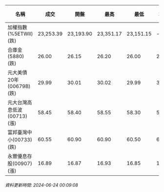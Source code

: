 | 名稱 | 成交 | 開盤 | 最高 | 最低 | 均價 | 成交金額(億) | 昨收 | 漲跌幅 | 漲跌 | 總量 | 昨量 | 振幅 |
| -------- | -------- | -------- | -------- |-------- | -------- | -------- |-------- |-------- |-------- | -------- | -------- |-------- |
|加權指數(%5ETWII) (跌)|23,253.39|23,193.90|23,351.17|23,151.15|-|6,281.28|23,406.10|0.65%|152.71|12,326,117|0|0.85%|
|合庫金(5880) (跌)|26.00|26.15|26.20|26.00|26.04|5.41|26.15|0.57%|0.15|20,780|8,093|0.76%|
|元大美債20年(00679B) (跌)|29.99|30.01|30.02|29.99|30.01|11.25|30.12|0.43%|0.13|37,480|46,094|0.10%|
|元大台灣高息低波(00713) (漲)|58.45|58.40|58.55|58.30|58.40|6.96|58.40|0.09%|0.05|11,911|14,753|0.43%|
|富邦臺灣中小(00733) (跌)|60.55|60.90|60.90|60.50|60.65|0.814|61.05|0.82%|0.50|1,342|1,805|0.66%|
|永豐優息存股(00907) (漲)|16.89|16.87|16.93|16.85|16.89|0.876|16.85|0.24%|0.04|5,189|6,714|0.47%|
###### 資料更新時間: 2024-06-24 00:09:08